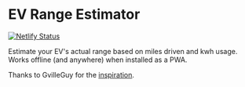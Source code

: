 # EV Range Estimator

[![Netlify Status](https://api.netlify.com/api/v1/badges/6c319f79-7359-453f-b22e-fc098e634a7a/deploy-status)](https://app.netlify.com/sites/ev-range-estimator/deploys)

Estimate your EV's actual range based on miles driven and kwh usage. Works offline (and anywhere) when installed as a PWA.

Thanks to GvilleGuy for the [inspiration](https://www.youtube.com/watch?v=IovK4pfPunc).
